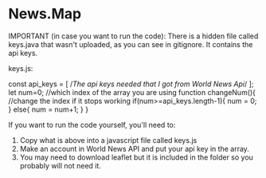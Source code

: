 # News.Map

IMPORTANT (in case you want to run the code): There is a hidden file called keys.java that wasn't uploaded, as you can see in gitignore. It contains the api keys.

keys.js:

const api_keys = [
    /*The api keys needed that I got from World News Api*/
  ];
let num=0; //which index of the array you are using
function changeNum(){ //change the index if it stops working
  if(num>=api_keys.length-1){
    num = 0;
  }
  else{
    num = num+1;
  }
}


If you want to run the code yourself, you'll need to:
1. Copy what is above into a javascript file called keys.js
2. Make an account in World News API and put your api key in the array.
3. You may need to download leaflet but it is included in the folder so you probably will not need it.